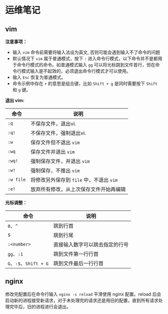 # 运维笔记

## vim

**注意事项：**

- 输入 `vim` 命令前需要将输入法设为英文, 否则可能会遇到输入不了命令的问题
- 默认情况下 `vim` 属于普通模式，按下 `:` 进入命令行模式，以下命令并不是都用于命令行模式的命令。如普通模式输入 `gg` 可以将光标跳到文件首行，但在命令行模式输入是不起效的，必须退出命令行模式才可以使用。
- 输入 `Esc` 恢复为普通模式。
- 命令示例中存在 `+` 的意思是组合键，比如 `Shift + g` 是同时需要按下 `Shift` 和 `g` 键。

**退出 vim:**

| 命令      | 说明                                     |
| --------- | ---------------------------------------- |
| `:q`      | 不保存文件，退出vi.                      |
| `:q!`     | 不保存文件，强制退出vi.                  |
| `:w`      | 保存文件但不退出 `vim`                   |
| `:wq`     | 保存文件并退出 `vim`                     |
| `:wq!`    | 强制保存文件，并退出 `vim`               |
| `:w!`     | 强制保存，不推出 `vim`                   |
| `:w file` | 将修改另外保存到 `file` 中，不退出 `vim` |
| `:e!`     | 放弃所有修改，从上次保存文件开始再编辑   |

**光标调整：**

| 命令                       | 说明                           |
| -------------------------- | ------------------------------ |
| `0`、`^`                   | 跳到行首                       |
| `$`                        | 跳到行尾                       |
| `:<number>`                | 直接输入数字可以跳去指定的行号 |
| `gg`、`:1`             | 跳到文件第一行行首             |
| `G`、`:$`、`Shift + G` | 跳到文件最后一行行首           |

## nginx

修改完配置后在命令行输入 `nginx -s reload` 平滑使用 nginx 配置。reload 后会启动新的进程接受新请求，对于未处理完的请求还是用旧的配置，直到所有请求处理完毕后，旧的进程进行会退出。
